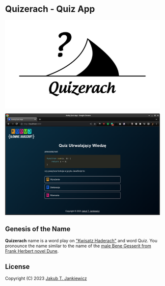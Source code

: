 # Quizerach - Quiz App

<p align="center">
  <img src="/assets/logo.svg" alt="Quizerach Project Logo"/>
</p>

![Quiz Screenshot](/assets/screenshot.png)

## Genesis of the Name
**Quizerach** name is a word play on ["Kwisatz Haderach"](https://dune.fandom.com/wiki/Kwisatz_Haderach)
and word Quiz. You pronounce the name similar to the name of the
[male Bene Gesserit from Frank Herbert novel Dune](https://en.wikipedia.org/wiki/Kwisatz_Haderach).

## License
Copyright (C) 2023 [Jakub T. Jankiewicz](https://jakub.jankiewicz.org)
